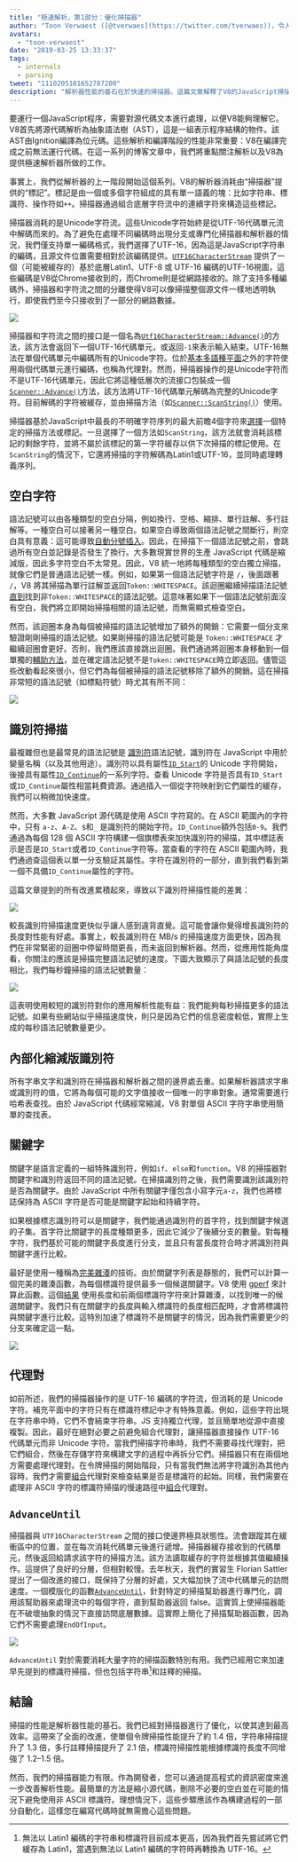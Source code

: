 ```yaml
---
title: "極速解析，第1部分：優化掃描器"
author: "Toon Verwaest ([@tverwaes](https://twitter.com/tverwaes))，令人震驚的優化者"
avatars: 
  - "toon-verwaest"
date: "2019-03-25 13:33:37"
tags: 
  - internals
  - parsing
tweet: "1110205101652787200"
description: "解析器性能的基石在於快速的掃描器。這篇文章解釋了V8的JavaScript掃描器如何最近變得快了2.1倍。"
---
```

要運行一個JavaScript程序，需要對源代碼文本進行處理，以便V8能夠理解它。V8首先將源代碼解析為抽象語法樹（AST），這是一組表示程序結構的物件。該AST由Ignition編譯為位元碼。這些解析和編譯階段的性能非常重要：V8在編譯完成之前無法運行代碼。在這一系列的博客文章中，我們將重點關注解析以及V8為提供極速解析器所做的工作。

<!--truncate-->
事實上，我們從解析器的上一階段開始這個系列。V8的解析器消耗由“掃描器”提供的“標記”。標記是由一個或多個字符組成的具有單一語義的塊：比如字符串、標識符、操作符如`++`。掃描器通過組合底層字符流中的連續字符來構造這些標記。

掃描器消耗的是Unicode字符流。這些Unicode字符始終是從UTF-16代碼單元流中解碼而來的。為了避免在處理不同編碼時出現分支或專門化掃描器和解析器的情況，我們僅支持單一編碼格式，我們選擇了UTF-16，因為這是JavaScript字符串的編碼，且源文件位置需要相對於該編碼提供。[`UTF16CharacterStream`](https://cs.chromium.org/chromium/src/v8/src/scanner.h?rcl=edf3dab4660ed6273e5d46bd2b0eae9f3210157d&l=46) 提供了一個（可能被緩存的）基於底層Latin1、UTF-8 或 UTF-16 編碼的UTF-16視圖，這些編碼是V8從Chrome接收到的，而Chrome則是從網路接收的。除了支持多種編碼外，掃描器和字符流之間的分離使得V8可以像掃描整個源文件一樣地透明執行，即使我們至今只接收到了一部分的網路數據。

![](/_img/scanner/overview.svg)

掃描器和字符流之間的接口是一個名為[`Utf16CharacterStream::Advance()`](https://cs.chromium.org/chromium/src/v8/src/scanner.h?rcl=edf3dab4660ed6273e5d46bd2b0eae9f3210157d&l=54)的方法，該方法會返回下一個UTF-16代碼單元，或返回`-1`來表示輸入結束。UTF-16無法在單個代碼單元中編碼所有的Unicode字符。位於[基本多語種平面](https://en.wikipedia.org/wiki/Plane_(Unicode)#Basic_Multilingual_Plane)之外的字符使用兩個代碼單元進行編碼，也稱為代理對。然而，掃描器操作的是Unicode字符而不是UTF-16代碼單元，因此它將這種低層次的流接口包裝成一個[`Scanner::Advance()`](https://cs.chromium.org/chromium/src/v8/src/scanner.h?sq=package:chromium&g=0&rcl=edf3dab4660ed6273e5d46bd2b0eae9f3210157d&l=569)方法，該方法將UTF-16代碼單元解碼為完整的Unicode字符。目前解碼的字符被緩存，並由掃描方法（如[`Scanner::ScanString()`](https://cs.chromium.org/chromium/src/v8/src/scanner.cc?rcl=edf3dab4660ed6273e5d46bd2b0eae9f3210157d&l=775)）使用。

掃描器基於JavaScript中最長的不明確字符序列的最大前瞻4個字符來[選擇](https://cs.chromium.org/chromium/src/v8/src/scanner.cc?rcl=edf3dab4660ed6273e5d46bd2b0eae9f3210157d&l=422)一個特定的掃描方法或標記。一旦選擇了一個方法如`ScanString`，該方法就會消耗該標記的剩餘字符，並將不屬於該標記的第一字符緩存以供下次掃描的標記使用。在`ScanString`的情況下，它還將掃描的字符解碼為Latin1或UTF-16，並同時處理轉義序列。

[^1]: `<!--`是HTML註釋的開始，而`<!-`則被掃描為“小於”、“非”、“減號”。

## 空白字符

語法記號可以由各種類型的空白分隔，例如換行、空格、縮排、單行註解、多行註解等。一種空白可以接著另一種空白。如果空白導致兩個語法記號之間斷行，則空白具有意義：這可能導致[自動分號插入](https://tc39.es/ecma262/#sec-automatic-semicolon-insertion)。因此，在掃描下一個語法記號之前，會跳過所有空白並記錄是否發生了換行。大多數現實世界的生產 JavaScript 代碼是縮減版，因此多字符空白不太常見。因此，V8 統一地將每種類型的空白獨立掃描，就像它們是普通語法記號一樣。例如，如果第一個語法記號字符是 `/`，後面跟著 `/`，V8 將其掃描為單行註解並返回`Token::WHITESPACE`。該迴圈繼續掃描語法記號[直到](https://cs.chromium.org/chromium/src/v8/src/scanner.cc?rcl=edf3dab4660ed6273e5d46bd2b0eae9f3210157d&l=671)找到非`Token::WHITESPACE`的語法記號。這意味著如果下一個語法記號前面沒有空白，我們將立即開始掃描相關的語法記號，而無需顯式檢查空白。

然而，該迴圈本身為每個被掃描的語法記號增加了額外的開銷：它需要一個分支來驗證剛剛掃描的語法記號。如果剛掃描的語法記號可能是 `Token::WHITESPACE` 才繼續迴圈會更好。否則，我們應該直接跳出迴圈。我們通過將迴圈本身移動到一個單獨的[輔助方法](https://cs.chromium.org/chromium/src/v8/src/parsing/scanner-inl.h?rcl=d62ec0d84f2ec8bc0d56ed7b8ed28eaee53ca94e&l=178)，並在確定語法記號不是`Token::WHITESPACE`時立即返回。儘管這些改動看起來很小，但它們為每個被掃描的語法記號移除了額外的開銷。這在掃描非常短的語法記號（如標點符號）時尤其有所不同：

![](/_img/scanner/punctuation.svg)

## 識別符掃描

最複雜但也是最常見的語法記號是 [識別符](https://tc39.es/ecma262/#prod-Identifier)語法記號，識別符在 JavaScript 中用於變量名稱（以及其他用途）。識別符以具有屬性[`ID_Start`](https://cs.chromium.org/chromium/src/v8/src/unicode.cc?rcl=d4096d05abfc992a150de884c25361917e06c6a9&l=807)的 Unicode 字符開始，後接具有屬性[`ID_Continue`](https://cs.chromium.org/chromium/src/v8/src/unicode.cc?rcl=d4096d05abfc992a150de884c25361917e06c6a9&l=947)的一系列字符。查看 Unicode 字符是否具有`ID_Start`或`ID_Continue`屬性相當耗費資源。通過插入一個從字符映射到它們屬性的緩存，我們可以稍微加快速度。

然而，大多數 JavaScript 源代碼是使用 ASCII 字符寫的。在 ASCII 範圍內的字符中，只有 `a-z`、`A-Z`、`$`和`_` 是識別符的開始字符。`ID_Continue`額外包括`0-9`。我們通過為每個 128 個 ASCII 字符構建一個旗標表來加快識別符的掃描，其中標誌表示是否是`ID_Start`或者`ID_Continue`字符等。當查看的字符在 ASCII 範圍內時，我們通過查這個表以單一分支驗証其屬性。字符在識別符的一部分，直到我們看到第一個不具備`ID_Continue`屬性的字符。

這篇文章提到的所有改進累積起來，導致以下識別符掃描性能的差異：

![](/_img/scanner/identifiers-1.svg)

較長識別符掃描速度更快似乎讓人感到違背直覺。這可能會讓你覺得增長識別符的長度對性能有好處。事實上，較長識別符在 MB/s 的掃描速度方面更快，因為我們在非常緊密的迴圈中停留時間更長，而未返回到解析器。然而，從應用性能角度看，你關注的應該是掃描完整語法記號的速度。下圖大致顯示了與語法記號的長度相比，我們每秒鐘掃描的語法記號數量：

![](/_img/scanner/identifiers-2.svg)

這表明使用較短的識別符對你的應用解析性能有益：我們能夠每秒掃描更多的語法記號。如果有些網站似乎掃描速度快，則只是因為它們的信息密度較低，實際上生成的每秒語法記號數量更少。

## 內部化縮減版識別符

所有字串文字和識別符在掃描器和解析器之間的邊界處去重。如果解析器請求字串或識別符的值，它將為每個可能的文字值接收一個唯一的字串對象。通常需要進行哈希表查找。由於 JavaScript 代碼經常縮減，V8 對單個 ASCII 字符字串使用簡單的查找表。

## 關鍵字

關鍵字是語言定義的一組特殊識別符，例如`if`、`else`和`function`。V8 的掃描器對關鍵字和識別符返回不同的語法記號。在掃描識別符之後，我們需要識別該識別符是否為關鍵字。由於 JavaScript 中所有關鍵字僅包含小寫字元`a-z`，我們也將標誌保持為 ASCII 字符是否可能是關鍵字起始和持續字符。

如果根據標志識別符可以是關鍵字，我們能通過識別符的首字符，找到關鍵字候選的子集。首字符比關鍵字的長度種類更多，因此它減少了後續分支的數量。對每種字符，我們基於可能的關鍵字長度進行分支，並且只有當長度符合時才將識別符與關鍵字進行比較。

最好是使用一種稱為[完美雜湊](https://en.wikipedia.org/wiki/Perfect_hash_function)的技術。由於關鍵字列表是靜態的，我們可以計算一個完美的雜湊函數，為每個標識符提供最多一個候選關鍵字。V8 使用 [gperf](https://www.gnu.org/software/gperf/) 來計算此函數。這個[結果](https://cs.chromium.org/chromium/src/v8/src/parsing/keywords-gen.h) 使用長度和前兩個標識符字符來計算雜湊，以找到唯一的候選關鍵字。我們只有在關鍵字的長度與輸入標識符的長度相匹配時，才會將標識符與關鍵字進行比較。這特別加速了標識符不是關鍵字的情況，因為我們需要更少的分支來確定這一點。

![](/_img/scanner/keywords.svg)

## 代理對

如前所述，我們的掃描器操作的是 UTF-16 編碼的字符流，但消耗的是 Unicode 字符。補充平面中的字符只有在標識符標記中才有特殊意義。例如，這些字符出現在字符串中時，它們不會結束字符串。JS 支持獨立代理，並且簡單地從源中直接複製。因此，最好在絕對必要之前避免組合代理對，讓掃描器直接操作 UTF-16 代碼單元而非 Unicode 字符。當我們掃描字符串時，我們不需要尋找代理對，把它們組合，然後在存儲字符來構建文字的過程中再拆分它們。掃描器只有在兩個地方需要處理代理對。在令牌掃描的開始階段，只有當我們無法將字符識別為其他內容時，我們才需要[組合](https://cs.chromium.org/chromium/src/v8/src/parsing/scanner-inl.h?rcl=d4096d05abfc992a150de884c25361917e06c6a9&l=515)代理對來檢查結果是否是標識符的起始。同樣，我們需要在處理非 ASCII 字符的標識符掃描的慢速路徑中[組合](https://cs.chromium.org/chromium/src/v8/src/parsing/scanner.cc?rcl=d4096d05abfc992a150de884c25361917e06c6a9&l=1003)代理對。

## `AdvanceUntil`

掃描器與 `UTF16CharacterStream` 之間的接口使邊界極具狀態性。流會跟蹤其在緩衝區中的位置，並在每次消耗代碼單元後進行遞增。掃描器緩存接收到的代碼單元，然後返回給請求該字符的掃描方法。該方法讀取緩存的字符並根據其值繼續操作。這提供了良好的分層，但相對較慢。去年秋天，我們的實習生 Florian Sattler 提出了一個改進的接口，既保持了分層的好處，又大幅加快了流中代碼單元的訪問速度。一個模版化的函數[`AdvanceUntil`](https://cs.chromium.org/chromium/src/v8/src/parsing/scanner.h?rcl=d4096d05abfc992a150de884c25361917e06c6a9&l=72)，針對特定的掃描幫助器進行專門化，調用該幫助器來處理流中的每個字符，直到幫助器返回 false。這實質上使掃描器能在不破壞抽象的情況下直接訪問底層數據。這實際上簡化了掃描幫助器函數，因為它們不需要處理`EndOfInput`。

![](/_img/scanner/advanceuntil.svg)

`AdvanceUntil` 對於需要消耗大量字符的掃描函數特別有用。我們已經用它來加速早先提到的標識符掃描，但也包括字符串[^2]和註釋的掃描。

[^2]: 無法以 Latin1 編碼的字符串和標識符目前成本更高，因為我們首先嘗試將它們緩存為 Latin1，當遇到無法以 Latin1 編碼的字符時再轉換為 UTF-16。

## 結論

掃描的性能是解析器性能的基石。我們已經對掃描器進行了優化，以使其達到最高效率。這帶來了全面的改進，使單個令牌掃描性能提升了約 1.4 倍，字符串掃描提升了 1.3 倍，多行註釋掃描提升了 2.1 倍，標識符掃描性能根據標識符長度不同增強了 1.2–1.5 倍。

然而，我們的掃描器能力有限。作為開發者，您可以通過提高程式的資訊密度來進一步改善解析性能。最簡單的方法是縮小源代碼，刪除不必要的空白並在可能的情況下避免使用非 ASCII 標識符。理想情況下，這些步驟應該作為構建過程的一部分自動化，這樣您在編寫代碼時就無需擔心這些問題。

